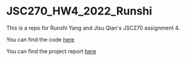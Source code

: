 # JSC270_HW4_2022_Runshi

This is a repo for Runshi Yang and Jisu Qian's JSC270 assignment 4.

You can find the code [here](Assignment4.ipynb) 

You can find the project report [here]()
